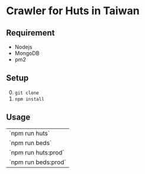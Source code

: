 # Crawler for Huts in Taiwan

## Requirement
* Nodejs
* MongoDB
* pm2

## Setup
0. `git clone`
0. `npm install`

## Usage

<table>
  <tr>
    <td>`npm run huts`</td>
  </tr>
  <tr>
    <td>`npm run beds`</td>
  </tr>
  <tr>
    <td>`npm run huts:prod`</td>
  </tr>
  <tr>
    <td>`npm run beds:prod`</td>
  </tr>
</table>
